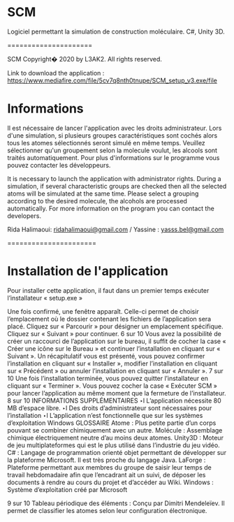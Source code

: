 # SCM
Logiciel permettant la simulation de construction moléculaire. C#, Unity 3D.

=====================

SCM Copyright� 2020 by L3AK2. All rights reserved.

Link to download the application : https://www.mediafire.com/file/5cv7q8nth0tnupe/SCM_setup_v3.exe/file


Informations
======================

Il est nécessaire de lancer l'application avec les droits administrateur.
Lors d'une simulation, si plusieurs groupes caractéristiques sont cochés alors tous les atomes sélectionnés seront simulé en même temps. 
Veuillez sélectionner qu'un groupement selon la molecule voulut, les alcools sont traités automatiquement. 
Pour plus d'informations sur le programme vous pouvez contacter les développeurs.


It is necessary to launch the application with administrator rights.
During a simulation, if several characteristic groups are checked then all the selected atoms will be simulated at the same time.
Please select a grouping according to the desired molecule, the alcohols are processed automatically.
For more information on the program you can contact the developers.

Rida Halimaoui: ridahalimaoui@gmail.com  /  Yassine : yasss.bel@gmail.com 

======================

# Installation de l'application

Pour installer cette application, il faut dans un premier temps exécuter l’installateur
« setup.exe »

Une fois confirmé, une fenêtre apparaît. Celle-ci permet de choisir l’emplacement où le dossier
contenant les fichiers de l’application sera placé.
Cliquez sur « Parcourir » pour désigner un emplacement spécifique.
Cliquez sur « Suivant » pour continuer.
6 sur 10
Vous avez la possibilité de créer un raccourci de l’application sur le bureau, il suffit de cocher la
case « Créer une icône sur le Bureau » et continuer l’installation en cliquant sur « Suivant ».
Un récapitulatif vous est présenté, vous pouvez confirmer l’installation en cliquant sur « Installer »,
modifier l’installation en cliquant sur « Précédent » ou annuler l’installation en cliquant sur
« Annuler ».
7 sur 10
Une fois l’installation terminée, vous pouvez quitter l’installateur en cliquant sur « Terminer ». Vous
pouvez cocher la case « Exécuter SCM » pour lancer l’application au même moment que la
fermeture de l’installateur.
8 sur 10
INFORMATIONS SUPPLÉMENTAIRES
‣l L’application nécessite 80 MB d’espace libre.
‣l Des droits d’administrateur sont nécessaires pour l’installation
‣l L’application n’est fonctionnelle que sur les systèmes d’exploitation Windows
GLOSSAIRE
Atome : Plus petite partie d’un corps pouvant se combiner chimiquement avec
un autre.
Molécule : Assemblage chimique électriquement neutre d’au moins deux atomes.
Unity3D : Moteur de jeu multiplateformes qui est le plus utilisé dans l’industrie du
jeu vidéo.
C# : Langage de programmation orienté objet permettant de développer sur la plateforme
Microsoft. Il est très proche du langage Java.
LaForge : Plateforme permettant aux membres du groupe de saisir leur temps de travail
hebdomadaire afin que l’encadrant ait un suivi, de déposer les documents à rendre au cours du
projet et d’accéder au Wiki.
Windows : Système d’exploitation créé par Microsoft

9 sur 10
Tableau périodique des éléments : Conçu par Dimitri Mendeleïev. Il permet de classifier les
atomes selon leur configuration électronique.
